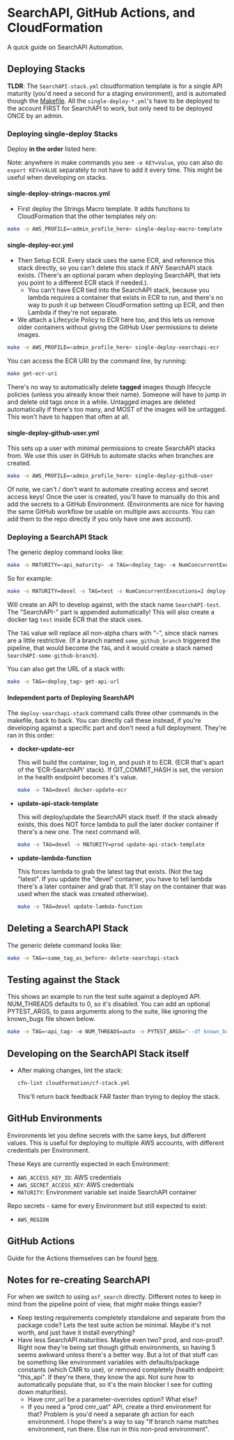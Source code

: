 # SearchAPI, GitHub Actions, and CloudFormation

A quick guide on SearchAPI Automation.

## Deploying Stacks

**TLDR**: The `SearchAPI-stack.yml` cloudformation template is for a single API maturity (you'd need a second for a staging environment), and is automated though the [Makefile](../Makefile). All the `single-deploy-*.yml`'s have to be deployed to the account FIRST for SearchAPI to work, but only need to be deployed ONCE by an admin.

### Deploying single-deploy Stacks

Deploy **in the order** listed here:

Note: anywhere in make commands you see `-e KEY=Value`, you can also do `export KEY=VALUE` separately to not have to add it every time. This might be useful when developing on stacks.

#### single-deploy-strings-macros.yml

- First deploy the Strings Macro template. It adds functions to CloudFormation that the other templates rely on:

```bash
make -e AWS_PROFILE=<admin_profile_here> single-deploy-macro-template
```

#### single-deploy-ecr.yml

- Then Setup ECR. Every stack uses the same ECR, and reference this stack directly, so you can't delete this stack if ANY SearchAPI stack exists. (There's an optional param when deploying SearchAPI, that lets you point to a different ECR stack if needed.).
  - You can't have ECR tied into the SearchAPI stack, because you lambda requires a container that exists in ECR to run, and there's no way to push it up between CloudFormation setting up ECR, and then Lambda if they're not separate.
- We attach a Lifecycle Policy to ECR here too, and this lets us remove older containers without giving the GitHub User permissions to delete images.

```bash
make -e AWS_PROFILE=<admin_profile_here> single-deploy-searchapi-ecr
```

You can access the ECR URI by the command line, by running:

```bash
make get-ecr-uri
```

There's no way to automatically delete **tagged** images though lifecycle policies (unless you already know their name). Someone will have to jump in and delete old tags once in a while. Untagged images are deleted automatically if there's too many, and MOST of the images will be untagged. This won't have to happen that often at all.

#### single-deploy-github-user.yml

This sets up a user with minimal permissions to create SearchAPI stacks from. We use this user in GitHub to automate stacks when branches are created.

```bash
make -e AWS_PROFILE=<admin_profile_here> single-deploy-github-user
```

Of note, we can't / don't want to automate creating access and secret access keys! Once the user is created, you'll have to manually do this and add the secrets to a GitHub Environment. (Environments are nice for having the same GitHub workflow be usable on multiple aws accounts. You can add them to the repo directly if you only have one aws account).

### Deploying a SearchAPI Stack

The generic deploy command looks like:

```bash
make -e MATURITY=<api_maturity> -e TAG=<deploy_tag> -e NumConcurrentExecutions=<num_lambdas> deploy-searchapi-stack
```

So for example:

```bash
make -e MATURITY=devel -e TAG=test -e NumConcurrentExecutions=2 deploy-searchapi-stack
```

Will create an API to develop against, with the stack name `SearchAPI-test`. The "SearchAPI-" part is appended automatically! This will also create a docker tag `test` inside ECR that the stack uses.

The `TAG` value will replace all non-alpha chars with "-", since stack names are a little restrictive. (If a branch named `some_github_branch` triggered the pipeline, that would become the `TAG`, and it would create a stack named `SearchAPI-some-github-branch`).

You can also get the URL of a stack with:

```bash
make -e TAG=<deploy_tag> get-api-url
```

#### Independent parts of Deploying SearchAPI

The `deploy-searchapi-stack` command calls three other commands in the makefile, back to back. You can directly call these instead, if you're developing against a specific part and don't need a full deployment. They're ran in this order:

- **docker-update-ecr**

  This will build the container, log in, and push it to ECR. (ECR that's apart of the 'ECR-SearchAPI' stack). If GIT_COMMIT_HASH is set, the version in the health endpoint becomes it's value.

  ```bash
  make -e TAG=devel docker-update-ecr
  ```

- **update-api-stack-template**

  This will deploy/update the SearchAPI stack itself. If the stack already exists, this does NOT force lambda to pull the later docker container if there's a new one. The next command will.

  ```bash
  make -e TAG=devel -e MATURITY=prod update-api-stack-template
  ```

- **update-lambda-function**

  This forces lambda to grab the latest tag that exists. (Not the tag "latest". If you update the "devel" container, you have to tell lambda there's a later container and grab that. It'll stay on the container that was used when the stack was created otherwise).

  ```bash
  make -e TAG=devel update-lambda-function
  ```

## Deleting a SearchAPI Stack

The generic delete command looks like:

```bash
make -e TAG=<same_tag_as_before> delete-searchapi-stack
```

## Testing against the Stack

This shows an example to run the test suite against a deployed API. NUM_THREADS defaults to 0, so it's disabled. You can add an optional PYTEST_ARGS, to pass arguments along to the suite, like ignoring the known_bugs file shown below.

```bash
make -e TAG=<api_tag> -e NUM_THREADS=auto -e PYTEST_ARGS="--df known_bugs" test-api
```

## Developing on the SearchAPI Stack itself

- After making changes, lint the stack:

  ```bash
  cfn-lint cloudformation/cf-stack.yml
  ```

  This'll return back feedback FAR faster than trying to deploy the stack.

## GitHub Environments

Environments let you define secrets with the same keys, but different values. This is useful for deploying to multiple AWS accounts, with different credentials per Environment.

These Keys are currently expected in each Environment:

- `AWS_ACCESS_KEY_ID`: AWS credentials
- `AWS_SECRET_ACCESS_KEY`: AWS credentials
- `MATURITY`: Environment variable set inside SearchAPI container

Repo secrets - same for every Environment but still expected to exist:

- `AWS_REGION`

## GitHub Actions

Guide for the Actions themselves can be found [here](./../.github/workflows/README.md).

## Notes for re-creating SearchAPI

For when we switch to using `asf_search` directly. Different notes to keep in mind from the pipeline point of view, that *might* make things easier?

- Keep testing requirements completely standalone and separate from the package code? Lets the test suite action be minimal. Maybe it's not worth, and just have it install everything?
- Have less SearchAPI maturities. Maybe even two? prod, and non-prod?. Right now they're being set though github environments, so having 5 seems awkward unless there's a better way. But a lot of that stuff can be something like environment variables with defaults/package constants (which CMR to use), or removed completely (health endpoint: "this_api". If they're there, they know the api. Not sure how to automatically populate that, so it's the main blocker I see for cutting down maturities).
  - Have cmr_url be a parameter-overrides option? What else?
  - If you need a "prod cmr_uat" API, create a third environment for that? Problem is you'd need a separate gh action for each environment. I hope there's a way to say "If branch name matches environment, run there. Else run in this non-prod environment".
